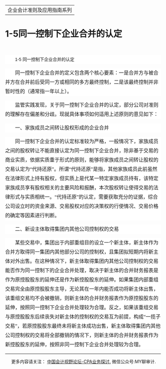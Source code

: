 ﻿<!DOCTYPE HTML PUBLIC "-//W3C//DTD HTML 4.0 Transitional//EN">
<HTML xmlns:o = "urn:schemas-microsoft-com:office:office"><HEAD><TITLE>1-5同一控制下企业合并的认定</TITLE>
<META content="text/html; charset=gb2312" http-equiv=Content-Type>
<META name=GENERATOR content="MSHTML 11.00.10570.1001"><LINK rel=stylesheet 
href="_template.css"></HEAD>
<BODY>
<DIV id=nsbanner>
<DIV id=bannerrow1>
<TABLE class=bannerparthead>
  <TBODY>
  <TR id=hdr>
    <TD class=runninghead noWrap>企业会计准则及应用指南系列</TD></TR></TBODY></TABLE></DIV>
<DIV id=titlerow>
<H1 class=dtH1>1-5同一控制下企业合并的认定</H1></DIV></DIV>
<DIV id=nstext><BR>
<P 
style="BACKGROUND: white; WORD-BREAK: break-all; LINE-HEIGHT: 22.5pt; TEXT-INDENT: 24pt"><FONT 
face=宋体><FONT size=3><SPAN lang=EN-US 
style='FONT-SIZE: 10.5pt; FONT-FAMILY: "微软雅黑",sans-serif'>1-5 </SPAN><SPAN 
style='FONT-SIZE: 10.5pt; FONT-FAMILY: "微软雅黑",sans-serif'>同一控制下企业合并的认定<SPAN 
lang=EN-US><o:p></o:p></SPAN></SPAN></FONT></FONT></P>
<P 
style="BACKGROUND: white; WORD-BREAK: break-all; LINE-HEIGHT: 22.5pt; TEXT-INDENT: 24pt"><SPAN 
style='FONT-SIZE: 10.5pt; FONT-FAMILY: "微软雅黑",sans-serif'><FONT face=宋体><FONT 
size=3>同一控制下企业合并的定义包含两个核心要素：一是合并方与被合并方在合并前后受同一方或相同的多方最终控制，二是该最终控制并非暂时性的（通常指一年以上）。<SPAN 
lang=EN-US><o:p></o:p></SPAN></FONT></FONT></SPAN></P>
<P 
style="BACKGROUND: white; WORD-BREAK: break-all; LINE-HEIGHT: 22.5pt; TEXT-INDENT: 24pt"><SPAN 
style='FONT-SIZE: 10.5pt; FONT-FAMILY: "微软雅黑",sans-serif'><FONT face=宋体><FONT 
size=3>监管实践发现，关于同一控制下企业合并的认定，部分公司对准则的理解存在偏差和分歧。现就具体事项如何适用上述原则的意见如下：<SPAN 
lang=EN-US><o:p></o:p></SPAN></FONT></FONT></SPAN></P>
<P 
style="BACKGROUND: white; WORD-BREAK: break-all; LINE-HEIGHT: 22.5pt; TEXT-INDENT: 24pt"><SPAN 
style='FONT-SIZE: 10.5pt; FONT-FAMILY: "微软雅黑",sans-serif'><FONT face=宋体><FONT 
size=3>一、家族成员之间转让股权形成的企业合并<SPAN 
lang=EN-US><o:p></o:p></SPAN></FONT></FONT></SPAN></P>
<P 
style="BACKGROUND: white; WORD-BREAK: break-all; LINE-HEIGHT: 22.5pt; TEXT-INDENT: 24pt"><SPAN 
style='FONT-SIZE: 10.5pt; FONT-FAMILY: "微软雅黑",sans-serif'><FONT face=宋体><FONT 
size=3>同一控制下企业合并的认定标准较为严格，一般情况下，家族成员之间的股权转让不能直接认定为同一控制下企业合并，除非基于交易的商业实质，依据实质重于形式的原则，能够将家族成员之间转让股权的交易认定为“代持还原”。所谓“代持还原”是指，其他家族成员此前虽然在法律形式上持有股权，但实质上是代某一特定家族成员持有，该特定家族成员享有股权相关的主要风险和报酬，本次股权转让使得交易的法律形式与实质相统一。“代持还原”的认定，需要获取充分的证据，综合公司设立时的资金来源、交易股权对应的决策权的行使情况、交易价格的确定等因素进行判断。<SPAN 
lang=EN-US><o:p></o:p></SPAN></FONT></FONT></SPAN></P>
<P 
style="BACKGROUND: white; WORD-BREAK: break-all; LINE-HEIGHT: 22.5pt; TEXT-INDENT: 24pt"><SPAN 
style='FONT-SIZE: 10.5pt; FONT-FAMILY: "微软雅黑",sans-serif'><FONT face=宋体><FONT 
size=3>二、新设主体取得集团内其他公司控制权的交易<SPAN 
lang=EN-US><o:p></o:p></SPAN></FONT></FONT></SPAN></P>
<P 
style="BACKGROUND: white; WORD-BREAK: break-all; LINE-HEIGHT: 22.5pt; TEXT-INDENT: 24pt"><SPAN 
style='FONT-SIZE: 10.5pt; FONT-FAMILY: "微软雅黑",sans-serif'><FONT face=宋体><FONT 
size=3>某些交易中，集团出于内部重组目的设立一个新主体，新主体作为合并方取得同一集团内其他部分公司的控制权，且集团拟短期内将新主体对外出售。在这种情况下，新主体取得集团内其他公司控制权的交易能否作为同一控制下的企业合并处理，取决于新主体的合并财务报表是作为原控股股东的延伸还是作为新控股股东的延伸。如果集团内部重组交易完全由原控股股东主导，无论其在一年内能否成功将新主体出售，该重组交易均不会被撤销，则新主体的合并财务报表作为原控股股东的延伸，按照同一控制下企业合并处理较为合理。反之，如果该重组交易与原控股股东后续丧失对新主体的控制权的交易互为前提，构成“一揽子交易”，若原控股股东最终未将新主体成功出售，新主体取得集团内其他公司控制权的交易将全部撤销的情况下，则新主体的合并财务报表作为新控股股东的延伸，按照非同一控制下企业合并处理较为合理。<SPAN 
lang=EN-US><o:p></o:p></SPAN></FONT></FONT></SPAN></P>
<P>
<HR>

<P></P></DIV>
<DIV class=footer>
<P>&nbsp;&nbsp;&nbsp;&nbsp;&nbsp;更多内容请关注： <A 
href="https://bbs.esnai.com/thread-5354530-1-3.html" 
target=_blank>中国会计视野论坛-CPA业务探讨.</A> 微信公众号:MY聊审计.</P></DIV></BODY></HTML>
